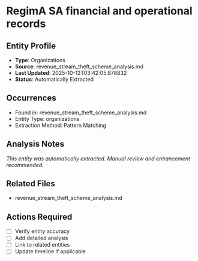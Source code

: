 # RegimA SA financial and operational records

## Entity Profile
- **Type**: Organizations
- **Source**: revenue_stream_theft_scheme_analysis.md
- **Last Updated**: 2025-10-12T03:42:05.878832
- **Status**: Automatically Extracted

## Occurrences
- Found in: revenue_stream_theft_scheme_analysis.md
- Entity Type: organizations
- Extraction Method: Pattern Matching

## Analysis Notes
*This entity was automatically extracted. Manual review and enhancement recommended.*

## Related Files
- revenue_stream_theft_scheme_analysis.md

## Actions Required
- [ ] Verify entity accuracy
- [ ] Add detailed analysis
- [ ] Link to related entities
- [ ] Update timeline if applicable
